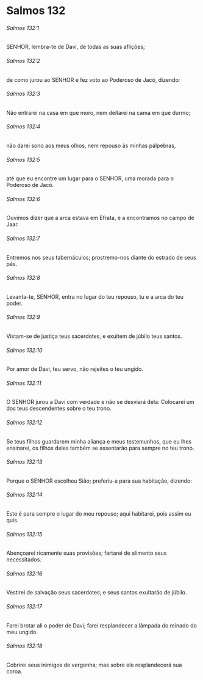 # Salmos 132

###### Salmos 132:1

SENHOR, lembra-te de Davi, de todas as suas aflições;

###### Salmos 132:2

de como jurou ao SENHOR e fez voto ao Poderoso de Jacó, dizendo:

###### Salmos 132:3

Não entrarei na casa em que moro, nem deitarei na cama em que durmo;

###### Salmos 132:4

não darei sono aos meus olhos, nem repouso às minhas pálpebras,

###### Salmos 132:5

até que eu encontre um lugar para o SENHOR, uma morada para o Poderoso de Jacó.

###### Salmos 132:6

Ouvimos dizer que a arca estava em Efrata, e a encontramos no campo de Jaar.

###### Salmos 132:7

Entremos nos seus tabernáculos; prostremo-nos diante do estrado de seus pés.

###### Salmos 132:8

Levanta-te, SENHOR, entra no lugar do teu repouso, tu e a arca do teu poder.

###### Salmos 132:9

Vistam-se de justiça teus sacerdotes, e exultem de júbilo teus santos.

###### Salmos 132:10

Por amor de Davi, teu servo, não rejeites o teu ungido.

###### Salmos 132:11

O SENHOR jurou a Davi com verdade e não se desviará dela: Colocarei um dos teus descendentes sobre o teu trono.

###### Salmos 132:12

Se teus filhos guardarem minha aliança e meus testemunhos, que eu lhes ensinarei, os filhos deles também se assentarão para sempre no teu trono.

###### Salmos 132:13

Porque o SENHOR escolheu Sião; preferiu-a para sua habitação, dizendo:

###### Salmos 132:14

Este é para sempre o lugar do meu repouso; aqui habitarei, pois assim eu quis.

###### Salmos 132:15

Abençoarei ricamente suas provisões; fartarei de alimento seus necessitados.

###### Salmos 132:16

Vestirei de salvação seus sacerdotes; e seus santos exultarão de júbilo.

###### Salmos 132:17

Farei brotar ali o poder de Davi; farei resplandecer a lâmpada do reinado do meu ungido.

###### Salmos 132:18

Cobrirei seus inimigos de vergonha; mas sobre ele resplandecerá sua coroa.

